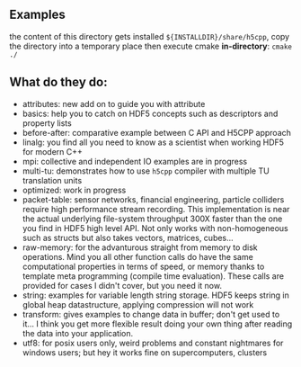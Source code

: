 ## Examples 

the content of this directory gets installed `${INSTALLDIR}/share/h5cpp`, copy the directory into a temporary place then execute cmake **in-directory**:
`cmake ./`

## What do they do:
- attributes: new add on to guide you with attribute
- basics: help you to catch on HDF5 concepts such as descriptors and property lists
- before-after: comparative example between C API and H5CPP approach
- linalg: you find all you need to know as a scientist when working  HDF5 for modern C++
- mpi: collective and independent IO examples are in progress
- multi-tu: demonstrates how to use `h5cpp` compiler with multiple TU translation units
- optimized: work in progress
- packet-table: sensor networks, financial engineering, particle colliders require high performance stream recording. This implementation is near the actual underlying file-system throughput 300X faster than the one you find in HDF5 high level API. Not only works with non-homogeneous such as structs but also takes vectors, matrices, cubes...
- raw-memory: for the advanturous straight from memory to disk operations. Mind you all other function calls do have the same computational properties in terms of speed, or memory thanks to template meta programming (compile time evaluation). These calls are provided for cases I didn't cover, but you need it now.
- string: examples for variable length string storage. HDF5 keeps string in global heap datastructure, applying compression will not work
- transform: gives examples to change data in buffer; don't get used to it... I think you get more flexible result doing your own thing after reading the data into your application. 
- utf8: for posix users only, weird problems and constant nightmares for windows users; but hey it works fine on supercomputers, clusters
